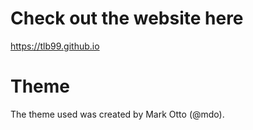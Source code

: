 # Check out the website here
https://tlb99.github.io

# Theme
The theme used was created by Mark Otto (@mdo).
